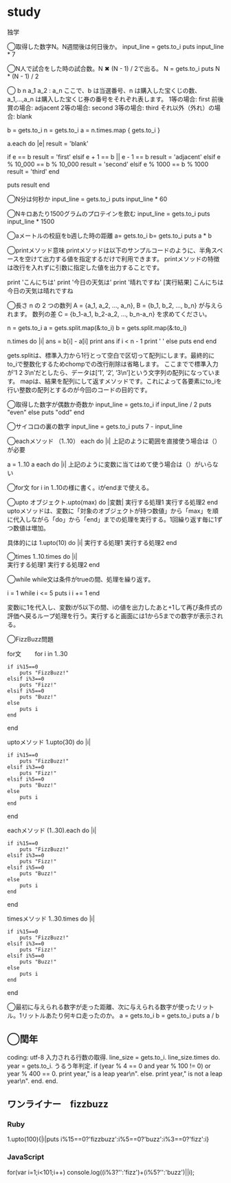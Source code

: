 # study
独学

◯取得した数字N。N週間後は何日後か。
input_line = gets.to_i
puts input_line * 7


◯N人で試合をした時の試合数。N ✖︎ (N - 1) / 2で出る。
N = gets.to_i
puts N * (N - 1) / 2

◯
b
n
a_1
a_2
:
a_n
ここで、b は当選番号、n は購入した宝くじの数、a_1,…,a_n は購入した宝くじ券の番号をそれぞれ表します。
1等の場合: first
前後賞の場合: adjacent
2等の場合: second
3等の場合: third
それ以外（外れ）の場合: blank

b = gets.to_i
n = gets.to_i
a = n.times.map { gets.to_i }

a.each do |e|
  result = 'blank'

  if e == b
    result = 'first'
  elsif e + 1 == b || e - 1 == b
    result = 'adjacent'
  elsif e % 10_000 == b % 10_000
    result = 'second'
  elsif e % 1000 == b % 1000
    result = 'third'
  end

  puts result
end

◯N分は何秒か
input_line = gets.to_i
puts input_line * 60


◯Nキロあたり1500グラムのプロテインを飲む
input_line = gets.to_i
puts input_line * 1500

◯aメートルの校庭をb週した時の距離
a= gets.to_i
b= gets.to_i
puts a * b

◯printメソッド意味
printメソッドは以下のサンプルコードのように、半角スペースを空けて出力する値を指定するだけで利用できます。
printメソッドの特徴は改行を入れずに引数に指定した値を出力することです。

print 'こんにちは'
print '今日の天気は'
print '晴れですね'
[実行結果]
こんにちは今日の天気は晴れですね


◯長さ n の 2 つの数列 A = {a_1, a_2, ..., a_n}, B = {b_1, b_2, ..., b_n} が与えられます。
数列の差 C = {b_1-a_1, b_2-a_2, ..., b_n-a_n} を求めてください。

n = gets.to_i
a = gets.split.map(&:to_i)
b = gets.split.map(&:to_i)

n.times do |i|
  ans = b[i] - a[i]
  print ans
  if i < n - 1
    print ' '
  else
    puts
  end
end

gets.splitは、標準入力から1行とって空白で区切って配列にします。最終的にto_iで整数化するためchompでの改行削除は省略します。
ここまでで標準入力が’1 2 3\n’だとしたら、データは[‘1’, ‘2’, ‘3\n’]という文字列の配列になっています。
mapは、結果を配列にして返すメソッドです。これによって各要素にto_iを行い整数の配列とするのが今回のコードの目的です。

◯取得した数字が偶数か奇数か
input_line = gets.to_i
if input_line / 2
  puts "even"
else
  puts "odd"
end

◯サイコロの裏の数字
input_line = gets.to_i
puts 7 - input_line 

◯eachメソッド
（1..10） each do |i|
上記のように範囲を直接使う場合は（）が必要

a = 1..10
a each do |i|
上記のように変数に当てはめて使う場合は（）がいらない

◯for文
for i in 1..10の様に書く。iがendまで使える。

◯upto
オブジェクト.upto(max) do |変数|
  実行する処理1
  実行する処理2
end
uptoメソッドは、変数に「対象のオブジェクトが持つ数値」から「max」を順に代入しながら「do」から「end」までの処理を実行する。1回繰り返す毎に1ずつ数値は増加。

具体的には
1.upto(10) do |i|
  実行する処理1
  実行する処理2
end

◯times
1..10.times do |i|    
  実行する処理1
  実行する処理2
end

◯while
while文は条件がtrueの間、処理を繰り返す。

i = 1
while i <= 5
  puts i
  i += 1
end

変数iに1を代入し、変数iが5以下の間、iの値を出力したあと+1して再び条件式の評価へ戻るループ処理を行う。実行すると画面には1から5までの数字が表示される。


◯FizzBuzz問題

for文　　
for i in 1..30

    if i%15==0
        puts "FizzBuzz!"
    elsif i%3==0
        puts "Fizz!"
    elsif i%5==0 
        puts "Buzz!"
    else
        puts i
    end
    
end

uptoメソッド
1.upto(30) do |i|

    if i%15==0
        puts "FizzBuzz!"
    elsif i%3==0
        puts "Fizz!"
    elsif i%5==0 
        puts "Buzz!"
    else
        puts i
    end

end

eachメソッド
(1..30).each do |i|


    if i%15==0
        puts "FizzBuzz!"
    elsif i%3==0
        puts "Fizz!"
    elsif i%5==0 
        puts "Buzz!"
    else
        puts i
    end

end

timesメソッド
1..30.times do |i|    

    if i%15==0
        puts "FizzBuzz!"
    elsif i%3==0
        puts "Fizz!"
    elsif i%5==0 
        puts "Buzz!"
    else
        puts i
    end

end

◯最初に与えられる数字が走った距離、次に与えられる数字が使ったリットル。1リットルあたり何キロ走ったのか。
a = gets.to_i
b = gets.to_i
puts a / b

## ◯閏年
coding: utf-8
 入力される行数の取得. 
line_size = gets.to_i. 
line_size.times do. 
  year = gets.to_i. 
   うるう年判定. 
  if (year % 4 == 0 and year % 100 != 0) or year % 400 == 0. 
    print year," is a leap year\n". 
  else. 
    print year," is not a leap year\n". 
  end. 
end. 


## ワンライナー　fizzbuzz
### Ruby
1.upto(100){|i|puts i%15==0?'fizzbuzz':i%5==0?'buzz':i%3==0?'fizz':i}

### JavaScript
for(var i=1;i<101;i++) console.log((i%3?'':'fizz')+(i%5?'':'buzz')||i);
